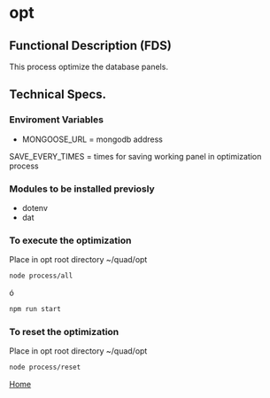 # opt

## Functional Description (FDS)

This process optimize the database panels.

## Technical Specs.

### Enviroment Variables

- MONGOOSE_URL = mongodb address

SAVE_EVERY_TIMES = times for saving working panel in optimization process

### Modules to be installed previosly
- dotenv
- dat

### To execute the optimization
Place in opt root directory ~/quad/opt

```sh
node process/all
```
ó
```sh
npm run start
```

### To reset the optimization
Place in opt root directory ~/quad/opt

```sh
node process/reset
```
[Home](../doc/README.md)